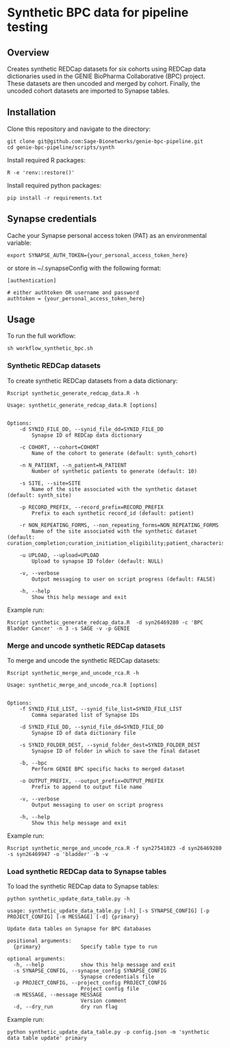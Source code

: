 # Synthetic BPC data for pipeline testing

## Overview
Creates synthetic REDCap datasets for six cohorts using REDCap data dictionaries used in the GENIE BioPharma Collaborative (BPC) project.  These datasets are then uncoded and merged by cohort.  Finally, the uncoded cohort datasets are imported to Synapse tables.  

## Installation

Clone this repository and navigate to the directory:
```
git clone git@github.com:Sage-Bionetworks/genie-bpc-pipeline.git
cd genie-bpc-pipeline/scripts/synth
```

Install required R packages:
```
R -e 'renv::restore()'
```

Install required python packages:
```
pip install -r requirements.txt
```

## Synapse credentials

Cache your Synapse personal access token (PAT) as an environmental variable:
```
export SYNAPSE_AUTH_TOKEN={your_personal_access_token_here}
```

or store in ~/.synapseConfig with the following format:
```
[authentication]

# either authtoken OR username and password
authtoken = {your_personal_access_token_here}
```

## Usage

To run the full workflow:

```
sh workflow_synthetic_bpc.sh
```

### Synthetic REDCap datasets
To create synthetic REDCap datasets from a data dictionary: 
```
Rscript synthetic_generate_redcap_data.R -h
```

```
Usage: synthetic_generate_redcap_data.R [options]


Options:
	-d SYNID_FILE_DD, --synid_file_dd=SYNID_FILE_DD
		Synapse ID of REDCap data dictionary

	-c COHORT, --cohort=COHORT
		Name of the cohort to generate (default: synth_cohort)

	-n N_PATIENT, --n_patient=N_PATIENT
		Number of synthetic patients to generate (default: 10)

	-s SITE, --site=SITE
		Name of the site associated with the synthetic dataset (default: synth_site)

	-p RECORD_PREFIX, --record_prefix=RECORD_PREFIX
		Prefix to each synthetic record_id (default: patient)

	-r NON_REPEATING_FORMS, --non_repeating_forms=NON_REPEATING_FORMS
		Name of the site associated with the synthetic dataset (default: curation_completion;curation_initiation_eligibility;patient_characteristics;quality_assurance)

	-u UPLOAD, --upload=UPLOAD
		Upload to synapse ID folder (default: NULL)

	-v, --verbose
		Output messaging to user on script progress (default: FALSE)

	-h, --help
		Show this help message and exit
```

Example run: 
```
Rscript synthetic_generate_redcap_data.R  -d syn26469280 -c 'BPC Bladder Cancer' -n 3 -s SAGE -v -p GENIE
```

### Merge and uncode synthetic REDCap datasets
To merge and uncode the synthetic REDCap datasets: 
```
Rscript synthetic_merge_and_uncode_rca.R -h
```

```
Usage: synthetic_merge_and_uncode_rca.R [options]


Options:
	-f SYNID_FILE_LIST, --synid_file_list=SYNID_FILE_LIST
		Comma separated list of Synapse IDs

	-d SYNID_FILE_DD, --synid_file_dd=SYNID_FILE_DD
		Synapse ID of data dictionary file

	-s SYNID_FOLDER_DEST, --synid_folder_dest=SYNID_FOLDER_DEST
		Synapse ID of folder in which to save the final dataset

	-b, --bpc
		Perform GENIE BPC specific hacks to merged dataset

	-o OUTPUT_PREFIX, --output_prefix=OUTPUT_PREFIX
		Prefix to append to output file name

	-v, --verbose
		Output messaging to user on script progress

	-h, --help
		Show this help message and exit
```

Example run: 
```
Rscript synthetic_merge_and_uncode_rca.R -f syn27541023 -d syn26469280 -s syn26469947 -o 'bladder' -b -v
```

### Load synthetic REDCap data to Synapse tables
To load the synthetic REDCap data to Synapse tables: 
```
python synthetic_update_data_table.py -h
```

```
usage: synthetic_update_data_table.py [-h] [-s SYNAPSE_CONFIG] [-p PROJECT_CONFIG] [-m MESSAGE] [-d] {primary}

Update data tables on Synapse for BPC databases

positional arguments:
  {primary}             Specify table type to run

optional arguments:
  -h, --help            show this help message and exit
  -s SYNAPSE_CONFIG, --synapse_config SYNAPSE_CONFIG
                        Synapse credentials file
  -p PROJECT_CONFIG, --project_config PROJECT_CONFIG
                        Project config file
  -m MESSAGE, --message MESSAGE
                        Version comment
  -d, --dry_run         dry run flag
```

Example run: 
```
python synthetic_update_data_table.py -p config.json -m 'synthetic data table update' primary
```
